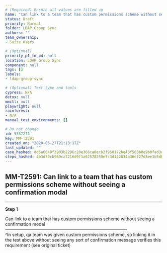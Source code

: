 ```yaml
---
# (Required) Ensure all values are filled up
name: "Can link to a team that has custom permissions scheme without seeing a confirmation modal"
status: Draft
priority: Normal
folder: LDAP Group Sync
authors: ""
team_ownership: 
- Suite Users

# (Optional)
priority_p1_to_p4: null
location: LDAP Group Sync
component: null
tags: []
labels: 
- ldap-group-sync

# (Optional) Test type and tools
cypress: N/A
detox: null
mmctl: null
playwright: null
rainforest: 
- N/A
manual_test_environments: []

# Do not change
id: 5537272
key: MM-T2591
created_on: "2020-05-27T21:13:17Z"
last_updated: ""
case_hashed: dd5a6640f3903b2296c20e366ca0ecb2f950172be43f563b0e9b0fad3a0c557cd013d61d4cfc571fb3353afb55957d5c
steps_hashed: 4b3d79cb969ca7216d9f1a62578250e7c3d142834a36df27d8ee1b5dbfdc1ed82c717273d2b4fb9b6c528e4c75fdca24
---
```


<!-- (Auto-generated) Based on frontmatter's "key" and "name" -->

## MM-T2591: Can link to a team that has custom permissions scheme without seeing a confirmation modal

---

**Step 1**

Can link to a team that has custom permissions scheme without seeing a confirmation modal\
————————————————————————————\
^In setup, qa team was given custom permissions scheme, so linking it in the test above without seeing any sort of confirmation message verifies this requirement (see original ticket)
